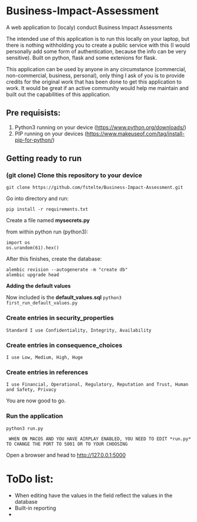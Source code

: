 # Business-Impact-Assessment

A web application to (localy) conduct Business Impact Assessments

The intended use of this application is to run this locally on your laptop, but there is nothing withholding you to create a public service with this (I would personally add some form of authentication, because the info can be very sensitive).
Built on python, flask and some extenions for flask.

This application can be used by anyone in any circumstance (commercial, non-commercial, business, personal), only thing I ask of you is to provide credits for the original work that has been done to get this application to work. It would be great if an active community would help me maintain and built out the capabilities of this application.

## Pre requisists:

 1. Python3 running on your device (https://www.python.org/downloads/)
 2. PIP running on your devices (https://www.makeuseof.com/tag/install-pip-for-python/)

## Getting ready to run

### (git clone) Clone this repository to your device
  
    git clone https://github.com/fstelte/Business-Impact-Assessment.git
  
 Go into directory and run:
  
    pip install -r requirements.txt

Create a file named **mysecrets.py**

from within python run (python3):

    import os
    os.urandom(61).hex()

 After this finishes, create the database:
  
    alembic revision --autogenerate -m "create db"
    alembic upgrade head

 **Adding the default values** 
 
 Now included is the **default_values.sql**
 ``` python3 first_run_default_values.py ```

### Create entries in security_properties
  
```Standard I use Confidentiality, Integrity, Availability```
  
### Create entries in consequence_choices
  
```I use Low, Medium, High, Huge```
  
### Create entries in references
  
```I use Financial, Operational, Regulatory, Reputation and Trust, Human and Safety, Privacy```


  
 You are now good to go.
  
### Run the application

    python3 run.py

``` WHEN ON MACOS AND YOU HAVE AIRPLAY ENABLED, YOU NEED TO EDIT *run.py* TO CHANGE THE PORT TO 5001 OR TO YOUR CHOOSING``` 

 Open a browser and head to http://127.0.0.1:5000

# ToDo list:

- When editing have the values in the field reflect the values in the database
- Built-in reporting
 - 
